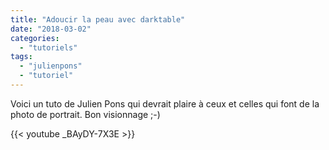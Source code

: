 ```yaml
---
title: "Adoucir la peau avec darktable"
date: "2018-03-02"
categories: 
  - "tutoriels"
tags: 
  - "julienpons"
  - "tutoriel"
---
```


Voici un tuto de Julien Pons qui devrait plaire à ceux et celles qui font de la photo de portrait. Bon visionnage ;-)

{{< youtube _BAyDY-7X3E >}}
